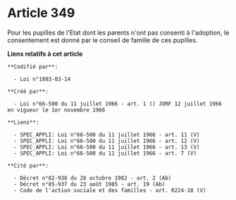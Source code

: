 # Article 349

Pour les pupilles de l'Etat dont les parents n'ont pas consenti à l'adoption, le consentement est donné par le conseil de
famille de ces pupilles.

**Liens relatifs à cet article**

	**Codifié par**:

	  - Loi n°1803-03-14

	**Créé par**:

	  - Loi n°66-500 du 11 juillet 1966 - art. 1 () JORF 12 juillet 1966 en vigueur le 1er novembre 1966

	**Liens**:

	  - SPEC_APPLI: Loi n°66-500 du 11 juillet 1966 - art. 11 (V)
	  - SPEC_APPLI: Loi n°66-500 du 11 juillet 1966 - art. 12 (V)
	  - SPEC_APPLI: Loi n°66-500 du 11 juillet 1966 - art. 13 (V)
	  - SPEC_APPLI: Loi n°66-500 du 11 juillet 1966 - art. 7 (V)

	**Cité par**:

	  - Décret n°82-938 du 28 octobre 1982 - art. 2 (Ab)
	  - Décret n°85-937 du 23 août 1985 - art. 19 (Ab)
	  - Code de l'action sociale et des familles - art. R224-18 (V)
